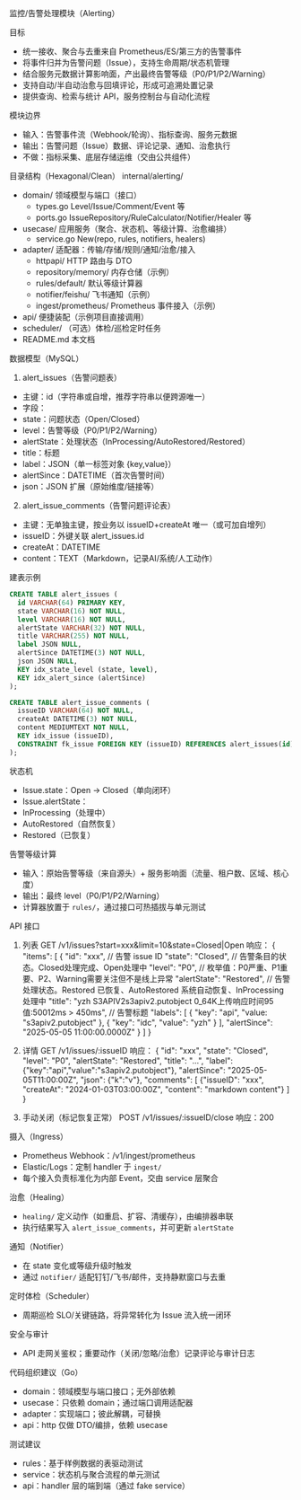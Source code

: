 监控/告警处理模块（Alerting）

目标
- 统一接收、聚合与去重来自 Prometheus/ES/第三方的告警事件
- 将事件归并为告警问题（Issue），支持生命周期/状态机管理
- 结合服务元数据计算影响面，产出最终告警等级（P0/P1/P2/Warning）
- 支持自动/半自动治愈与回填评论，形成可追溯处置记录
- 提供查询、检索与统计 API，服务控制台与自动化流程

模块边界
- 输入：告警事件流（Webhook/轮询）、指标查询、服务元数据
- 输出：告警问题（Issue）数据、评论记录、通知、治愈执行
- 不做：指标采集、底层存储运维（交由公共组件）

目录结构（Hexagonal/Clean）
internal/alerting/
- domain/                 领域模型与端口（接口）
  - types.go              Level/Issue/Comment/Event 等
  - ports.go              IssueRepository/RuleCalculator/Notifier/Healer 等
- usecase/                应用服务（聚合、状态机、等级计算、治愈编排）
  - service.go            New(repo, rules, notifiers, healers)
- adapter/                适配器：传输/存储/规则/通知/治愈/接入
  - httpapi/              HTTP 路由与 DTO
  - repository/memory/    内存仓储（示例）
  - rules/default/        默认等级计算器
  - notifier/feishu/      飞书通知（示例）
  - ingest/prometheus/    Prometheus 事件接入（示例）
- api/                    便捷装配（示例项目直接调用）
- scheduler/              （可选）体检/巡检定时任务
- README.md               本文档

数据模型（MySQL）
1) alert_issues（告警问题表）
- 主键：id（字符串或自增，推荐字符串以便跨源唯一）
- 字段：
- state：问题状态（Open/Closed）
- level：告警等级（P0/P1/P2/Warning）
- alertState：处理状态（InProcessing/AutoRestored/Restored）
- title：标题
- label：JSON（单一标签对象 {key,value}）
- alertSince：DATETIME（首次告警时间）
- json：JSON 扩展（原始维度/链接等）

2) alert_issue_comments（告警问题评论表）
- 主键：无单独主键，按业务以 issueID+createAt 唯一（或可加自增列）
- issueID：外键关联 alert_issues.id
- createAt：DATETIME
- content：TEXT（Markdown，记录AI/系统/人工动作）

建表示例
```sql
CREATE TABLE alert_issues (
  id VARCHAR(64) PRIMARY KEY,
  state VARCHAR(16) NOT NULL,
  level VARCHAR(16) NOT NULL,
  alertState VARCHAR(32) NOT NULL,
  title VARCHAR(255) NOT NULL,
  label JSON NULL,
  alertSince DATETIME(3) NOT NULL,
  json JSON NULL,
  KEY idx_state_level (state, level),
  KEY idx_alert_since (alertSince)
);

CREATE TABLE alert_issue_comments (
  issueID VARCHAR(64) NOT NULL,
  createAt DATETIME(3) NOT NULL,
  content MEDIUMTEXT NOT NULL,
  KEY idx_issue (issueID),
  CONSTRAINT fk_issue FOREIGN KEY (issueID) REFERENCES alert_issues(id)
);
```

状态机
- Issue.state：Open → Closed（单向闭环）
- Issue.alertState：
- InProcessing（处理中）
- AutoRestored（自然恢复）
- Restored（已恢复）

告警等级计算
- 输入：原始告警等级（来自源头）+ 服务影响面（流量、租户数、区域、核心度）
- 输出：最终 level（P0/P1/P2/Warning）
- 计算器放置于 `rules/`，通过接口可热插拔与单元测试

API 接口
1) 列表
GET /v1/issues?start=xxx&limit=10&state=Closed|Open
响应：
{
    "items": [ 
        {
            "id": "xxx", // 告警 issue ID
            "state": "Closed", // 告警条目的状态。Closed处理完成、Open处理中
            "level": "P0", // 枚举值：P0严重、P1重要、P2、Warning需要关注但不是线上异常
            "alertState": "Restored", // 告警处理状态。Restored 已恢复、AutoRestored 系统自动恢复、InProcessing 处理中
            "title": "yzh S3APIV2s3apiv2.putobject 0_64K上传响应时间95值:50012ms > 450ms", // 告警标题
            "labels": [
                {
                    "key": "api",
                    "value: "s3apiv2.putobject"
                },
                {
                    "key": "idc",
                    "value": "yzh"
                }
            ],
            "alertSince": "2025-05-05 11:00:00.0000Z"
        }
    ]
}

2) 详情
GET /v1/issues/:issueID
响应：
{
  "id": "xxx",
  "state": "Closed",
  "level": "P0",
  "alertState": "Restored",
  "title": "...",
  "label": {"key":"api","value":"s3apiv2.putobject"},
  "alertSince": "2025-05-05T11:00:00Z",
  "json": {"k":"v"},
  "comments": [
    {"issueID": "xxx", "createAt": "2024-01-03T03:00:00Z", "content": "markdown content"}
  ]
}

4) 手动关闭（标记恢复正常）
POST /v1/issues/:issueID/close
响应：200


摄入（Ingress）
- Prometheus Webhook：/v1/ingest/prometheus
- Elastic/Logs：定制 handler 于 `ingest/`
- 每个接入负责标准化为内部 Event，交由 service 层聚合

治愈（Healing）
- `healing/` 定义动作（如重启、扩容、清缓存），由编排器串联
- 执行结果写入 `alert_issue_comments`，并可更新 `alertState`

通知（Notifier）
- 在 state 变化或等级升级时触发
- 通过 `notifier/` 适配钉钉/飞书/邮件，支持静默窗口与去重

定时体检（Scheduler）
- 周期巡检 SLO/关键链路，将异常转化为 Issue 流入统一闭环

安全与审计
- API 走网关鉴权；重要动作（关闭/忽略/治愈）记录评论与审计日志

代码组织建议（Go）
- domain：领域模型与端口接口；无外部依赖
- usecase：只依赖 domain；通过端口调用适配器
- adapter：实现端口；彼此解耦，可替换
- api：http 仅做 DTO/编排，依赖 usecase

测试建议
- rules：基于样例数据的表驱动测试
- service：状态机与聚合流程的单元测试
- api：handler 层的端到端（通过 fake service）